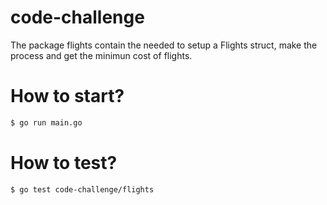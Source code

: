 # code-challenge

The package flights contain the needed to setup a Flights struct, make the process and get the minimun cost of flights.

# How to start?
```bash
$ go run main.go
```

# How to test?
```bash
$ go test code-challenge/flights
```